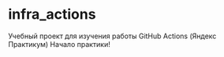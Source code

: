 # infra_actions
Учебный проект для изучения работы GitHub Actions (Яндекс Практикум)
Начало практики!